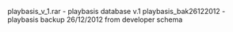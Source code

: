 playbasis_v_1.rar  			- playbasis database v.1
playbasis_bak26122012 		- playbasis backup 26/12/2012 from developer schema